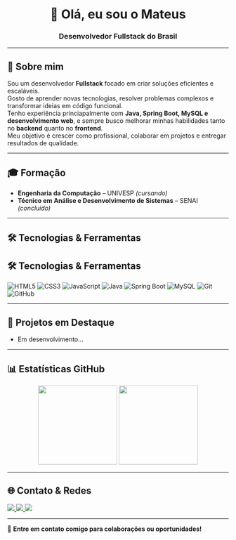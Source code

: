 <h1 align="center">👋 Olá, eu sou o Mateus</h1>
<h3 align="center">Desenvolvedor Fullstack do Brasil</h3>

---

## 🚀 Sobre mim
Sou um desenvolvedor **Fullstack** focado em criar soluções eficientes e escaláveis.  
Gosto de aprender novas tecnologias, resolver problemas complexos e transformar ideias em código funcional.  
Tenho experiência princiapalmente com **Java, Spring Boot, MySQL e desenvolvimento web**, e sempre busco melhorar minhas habilidades tanto no **backend** quanto no **frontend**.  
Meu objetivo é crescer como profissional, colaborar em projetos e entregar resultados de qualidade.  

---

## 🎓 Formação  

- **Engenharia da Computação** – UNIVESP *(cursando)*  
- **Técnico em Análise e Desenvolvimento de Sistemas** – SENAI *(concluído)*  


---

## 🛠️ Tecnologias & Ferramentas  

## 🛠️ Tecnologias & Ferramentas  

![HTML5](https://img.shields.io/badge/HTML5-E34F26?style=flat&logo=html5&logoColor=white) 
![CSS3](https://img.shields.io/badge/CSS3-1572B6?style=flat&logo=css3&logoColor=white) 
![JavaScript](https://img.shields.io/badge/JavaScript-F7DF1E?style=flat&logo=javascript&logoColor=black) 
![Java](https://img.shields.io/badge/Java-007396?style=flat&logo=java&logoColor=white) 
![Spring Boot](https://img.shields.io/badge/Spring%20Boot-6DB33F?style=flat&logo=springboot&logoColor=white) 
![MySQL](https://img.shields.io/badge/MySQL-4479A1?style=flat&logo=mysql&logoColor=white) 
![Git](https://img.shields.io/badge/Git-F05032?style=flat&logo=git&logoColor=white) 
![GitHub](https://img.shields.io/badge/GitHub-181717?style=flat&logo=github&logoColor=white) 

---

## 📂 Projetos em Destaque  

- Em desenvolvimento...


---

## 📊 Estatísticas GitHub  

<div align="center">
  <img height="180em" src="https://github-readme-stats.vercel.app/api?username=salleeem&show_icons=true&theme=tokyonight&count_private=true&include_all_commits=true"/>
  <img height="180em" src="https://github-readme-stats.vercel.app/api/top-langs/?username=salleeem&layout=compact&theme=tokyonight"/>
</div>

---

## 🌐 Contato & Redes  

<p align="left">
  <a href="https://github.com/salleeem" target="_blank">
    <img src="https://img.shields.io/badge/GitHub-100000?style=for-the-badge&logo=github&logoColor=white"/>
  </a>
  <a href="https://www.linkedin.com/in/seu-linkedin" target="_blank">
    <img src="https://img.shields.io/badge/LinkedIn-blue?style=for-the-badge&logo=linkedin&logoColor=white"/>
  </a>
  <a href="mailto:mateusonego@gmail.com">
    <img src="https://img.shields.io/badge/Gmail-D14836?style=for-the-badge&logo=gmail&logoColor=white"/>
  </a>
</p>

---

📩 **Entre em contato comigo para colaborações ou oportunidades!**
